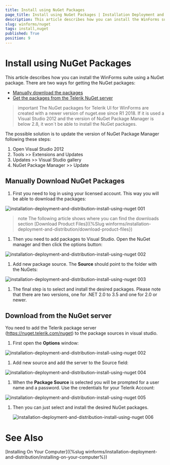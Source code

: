 ```yaml
---
title: Install using NuGet Packages
page_title: Install using NuGet Packages | Installation Deployment and Distribution
description: This article describes how you can install the WinForms suite using a NuGet package.   
slug: winforms/nuget
tags: install,nuget
published: True
position: 9
---
```


# Install using NuGet Packages

This article describes how you can install the WinForms suite using a NuGet package. There are two ways for getting the NuGet packages:

* [Manually download the packages](#manually-download-nuget-packages)
* [Get the packages from the Telerik NuGet server](#download-from-the-nuget-server)


>important The NuGet packages for Telerik UI for WinForms are created with a newer version of nuget.exe since R1 2018. If it is used a Visual Studio 2012 and the version of NuGet Package Manager is below 2.8, it won`t be able to install the NuGet packages. 

The possible solution is to update the version of NuGet Package Manager following these steps: 
1. Open Visual Studio 2012
2. Tools >> Extensions and Updates 
3. Updates >> Visual Studio gallery 
4. NuGet Package Manager >> Update 


## Manually Download NuGet Packages

1. First you need to log in using your licensed account. This way you will be able to download the packages:

  ![installation-deployment-and-distribution-install-using-nuget 001](images/installation-deployment-and-distribution-install-using-nuget001.png)

  >note The following article shows where you can find the downloads section [Download Product Files]({%Slug winforms/installation-deployment-and-distribution/download-product-files})

1. Then you need to add packages to Visual Studio. Open the NuGet manager and then click the options button:

  ![installation-deployment-and-distribution-install-using-nuget 002](images/installation-deployment-and-distribution-install-using-nuget002.png)

1. Add new package source. The __Source__ should point to the folder with the NuGets:

  ![installation-deployment-and-distribution-install-using-nuget 003](images/installation-deployment-and-distribution-install-using-nuget003.png)

1. The final step is to select and install the desired packages. Please note that there are two versions, one for .NET 2.0 to 3.5 and one for 2.0 or newer. 


## Download from the NuGet server

You need to add the Telerik package server (https://nuget.telerik.com/nuget) to the package sources in visual studio.

1. First open the __Options__ window: 

  ![installation-deployment-and-distribution-install-using-nuget 002](images/installation-deployment-and-distribution-install-using-nuget002.png)

1. Add new source and add the server to the Source field:

  ![installation-deployment-and-distribution-install-using-nuget 004](images/installation-deployment-and-distribution-install-using-nuget004.png)

1. When the __Package Source__ is selected you will be prompted for a user name and a password. Use the credentials for your Telerik Account:

  ![installation-deployment-and-distribution-install-using-nuget 005](images/installation-deployment-and-distribution-install-using-nuget005.png)

1. Then you can just select and install the desired NuGet packages.

    ![installation-deployment-and-distribution-install-using-nuget 006](images/installation-deployment-and-distribution-install-using-nuget006.png)


# See Also

[Installing On Your Computer]({%slug winforms/installation-deployment-and-distribution/installing-on-your-computer%})

